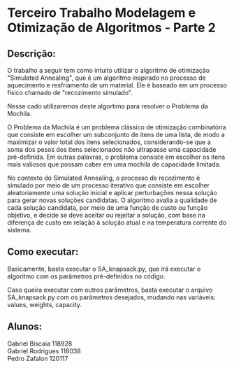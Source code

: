 # Terceiro Trabalho Modelagem e Otimização de Algoritmos - Parte 2

## Descrição:

O trabalho a seguir tem como intuito utilizar o algoritmo de otimização "Simulated Annealing", que é um algoritmo inspirado no processo de aquecimento e resfriamento de um material. Ele é baseado em um processo físico chamado de "recozimento simulado".

Nesse cado utilizaremos deste algortimo para resolver o Problema da Mochila.

O Problema da Mochila é um problema clássico de otimização combinatória que consiste em escolher um subconjunto de itens de uma lista, de modo a maximizar o valor total dos itens selecionados, considerando-se que a soma dos pesos dos itens selecionados não ultrapasse uma capacidade pré-definida. Em outras palavras, o problema consiste em escolher os itens mais valiosos que possam caber em uma mochila de capacidade limitada.

No contexto do Simulated Annealing, o processo de recozimento é simulado por meio de um processo iterativo que consiste em escolher aleatoriamente uma solução inicial e aplicar perturbações nessa solução para gerar novas soluções candidatas. O algoritmo avalia a qualidade de cada solução candidata, por meio de uma função de custo ou função objetivo, e decide se deve aceitar ou rejeitar a solução, com base na diferença de custo em relação à solução atual e na temperatura corrente do sistema.

## Como executar:

Basicamente, basta executar o SA_knapsack.py, que irá executar o algoritmo com os parâmetros pré-definidos no código.

Caso queira executar com outros parâmetros, basta executar o arquivo SA_knapsack.py com os parâmetros desejados, mudando nas variáveis: values, weights, capacity.

## Alunos:

Gabriel Biscaia 118928  
Gabriel Rodrigues 118038  
Pedro Zafalon 120117
